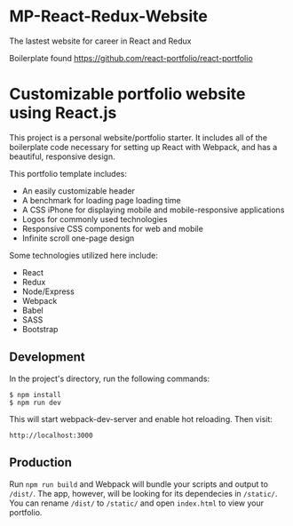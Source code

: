 # MP-React-Redux-Website
The lastest website for career in React and Redux

Boilerplate found https://github.com/react-portfolio/react-portfolio

# Customizable portfolio website using React.js

This project is a personal website/portfolio starter. It includes all of the boilerplate code necessary for setting up React with Webpack, and has a beautiful, responsive design. 

This portfolio template includes:
* An easily customizable header
* A benchmark for loading page loading time
* A CSS iPhone for displaying mobile and mobile-responsive applications
* Logos for commonly used technologies
* Responsive CSS components for web and mobile
* Infinite scroll one-page design

Some technologies utilized here include:
* React
* Redux
* Node/Express
* Webpack
* Babel 
* SASS
* Bootstrap

## Development

In the project's directory, run the following commands:

```
$ npm install
$ npm run dev
```

This will start webpack-dev-server and enable hot reloading. Then  visit:

```
http://localhost:3000
```

## Production

Run `npm run build` and Webpack will bundle your scripts and output to `/dist/`. The app, however, will be looking for its dependecies in `/static/`. You can rename `/dist/` to `/static/` and open `index.html` to view your portfolio. 